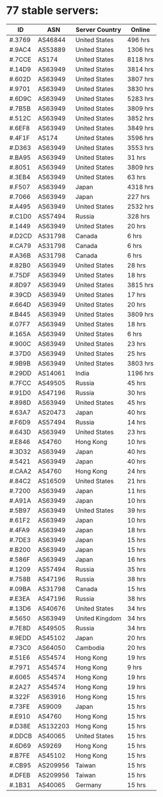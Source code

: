 # 77 stable servers:

| ID | ASN | Server Country | Online |
| ------ | ------ | ------ | ------ |
| #.3769 | AS46844 | United States | 496 hrs |
| #.9AC4 | AS53889 | United States | 1306 hrs |
| #.7CCE | AS174 | United States | 8118 hrs |
| #.14D9 | AS63949 | United States | 3814 hrs |
| #.602D | AS63949 | United States | 3807 hrs |
| #.9701 | AS63949 | United States | 3830 hrs |
| #.6D9C | AS63949 | United States | 5283 hrs |
| #.7B5B | AS63949 | United States | 3809 hrs |
| #.512C | AS63949 | United States | 3852 hrs |
| #.6EF8 | AS63949 | United States | 3849 hrs |
| #.4F1F | AS174 | United States | 3596 hrs |
| #.D363 | AS63949 | United States | 3553 hrs |
| #.BA95 | AS63949 | United States | 31 hrs |
| #.8051 | AS63949 | United States | 3809 hrs |
| #.3EB4 | AS63949 | United States | 63 hrs |
| #.F507 | AS63949 | Japan | 4318 hrs |
| #.7066 | AS63949 | Japan | 227 hrs |
| #.A495 | AS63949 | United States | 2532 hrs |
| #.C1D0 | AS57494 | Russia | 328 hrs |
| #.1449 | AS63949 | United States | 20 hrs |
| #.D2CD | AS31798 | Canada | 6 hrs |
| #.CA79 | AS31798 | Canada | 6 hrs |
| #.A36B | AS31798 | Canada | 6 hrs |
| #.82B0 | AS63949 | United States | 28 hrs |
| #.75DF | AS63949 | United States | 18 hrs |
| #.8D97 | AS63949 | United States | 3815 hrs |
| #.39CD | AS63949 | United States | 17 hrs |
| #.664D | AS63949 | United States | 20 hrs |
| #.B445 | AS63949 | United States | 3809 hrs |
| #.07F7 | AS63949 | United States | 18 hrs |
| #.165A | AS63949 | United States | 6 hrs |
| #.900C | AS63949 | United States | 23 hrs |
| #.37D0 | AS63949 | United States | 25 hrs |
| #.9B9B | AS63949 | United States | 3803 hrs |
| #.29DD | AS14061 | India | 1196 hrs |
| #.7FCC | AS49505 | Russia | 45 hrs |
| #.91D0 | AS47196 | Russia | 30 hrs |
| #.898D | AS63949 | United States | 45 hrs |
| #.63A7 | AS20473 | Japan | 40 hrs |
| #.F6D9 | AS57494 | Russia | 14 hrs |
| #.643D | AS63949 | United States | 23 hrs |
| #.E846 | AS4760 | Hong Kong | 10 hrs |
| #.3D32 | AS63949 | Japan | 40 hrs |
| #.5421 | AS63949 | Japan | 40 hrs |
| #.CAA2 | AS4760 | Hong Kong | 24 hrs |
| #.84C2 | AS16509 | United States | 21 hrs |
| #.7200 | AS63949 | Japan | 11 hrs |
| #.A91A | AS63949 | Japan | 10 hrs |
| #.5B97 | AS63949 | United States | 39 hrs |
| #.61F2 | AS63949 | Japan | 10 hrs |
| #.4FA9 | AS63949 | Japan | 18 hrs |
| #.7DE3 | AS63949 | Japan | 15 hrs |
| #.B200 | AS63949 | Japan | 15 hrs |
| #.586F | AS63949 | Japan | 16 hrs |
| #.1209 | AS57494 | Russia | 35 hrs |
| #.758B | AS47196 | Russia | 38 hrs |
| #.09BA | AS31798 | Canada | 15 hrs |
| #.E3EA | AS47196 | Russia | 38 hrs |
| #.13D6 | AS40676 | United States | 34 hrs |
| #.5650 | AS63949 | United Kingdom | 34 hrs |
| #.7E8D | AS49505 | Russia | 34 hrs |
| #.9EDD | AS45102 | Japan | 20 hrs |
| #.73C0 | AS64050 | Cambodia | 20 hrs |
| #.51E6 | AS54574 | Hong Kong | 19 hrs |
| #.7971 | AS54574 | Hong Kong | 9 hrs |
| #.6065 | AS54574 | Hong Kong | 19 hrs |
| #.2A27 | AS54574 | Hong Kong | 19 hrs |
| #.322F | AS63916 | Hong Kong | 15 hrs |
| #.73FE | AS9009 | Japan | 15 hrs |
| #.E910 | AS4760 | Hong Kong | 15 hrs |
| #.D38E | AS132203 | Hong Kong | 15 hrs |
| #.DDCB | AS40065 | United States | 15 hrs |
| #.6D69 | AS9269 | Hong Kong | 15 hrs |
| #.B7FE | AS45102 | Hong Kong | 15 hrs |
| #.CB95 | AS209956 | Taiwan | 15 hrs |
| #.DFEB | AS209956 | Taiwan | 15 hrs |
| #.1B31 | AS40065 | Germany | 15 hrs |

